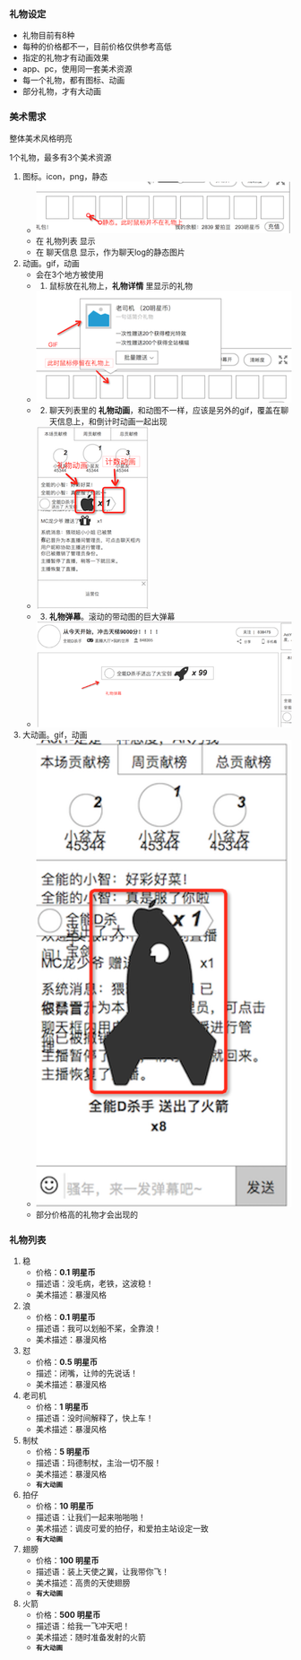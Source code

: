 ### 礼物设定
* 礼物目前有8种
* 每种的价格都不一，目前价格仅供参考高低
* 指定的礼物才有动画效果
* app、pc，使用同一套美术资源
* 每一个礼物，都有图标、动画
* 部分礼物，才有大动画

### 美术需求
整体美术风格明亮

1个礼物，最多有3个美术资源

1. 图标。icon，png，静态
	* ![礼物图标](img/gifticon.png)
	* 在 礼物列表 显示
	* 在 聊天信息 显示，作为聊天log的静态图片
2. 动画。gif，动画
	* 会在3个地方被使用
	* 1. 鼠标放在礼物上，**礼物详情** 里显示的礼物
	* ![礼物动图](img/giftgif.png)
	* 2. 聊天列表里的 **礼物动画**，和动图不一样，应该是另外的gif，覆盖在聊天信息上，和倒计时动画一起出现	
	* ![](img/giftanime.png)
	* 3. **礼物弹幕**。滚动的带动图的巨大弹幕
	* ![](img/giftdanmaku.png)
3. 大动画。gif，动画
	* ![礼物动画](img/giftbiganime.png)
	* 部分价格高的礼物才会出现的


### 礼物列表

1. 稳
	* 价格：**0.1 明星币**
	* 描述语：没毛病，老铁，这波稳！
	* 美术描述：暴漫风格
2. 浪
	* 价格：**0.1 明星币**
	* 描述语：我可以划船不桨，全靠浪！
	* 美术描述：暴漫风格
3. 怼
	* 价格：**0.5 明星币**
	* 描述：闭嘴，让帅的先说话！
	* 美术描述：暴漫风格
4. 老司机
	* 价格：**1 明星币**
	* 描述语：没时间解释了，快上车！
	* 美术描述：暴漫风格
5. 制杖
	* 价格：**5 明星币**
	* 描述语：玛德制杖，主治一切不服！
	* 美术描述：暴漫风格
	* **`有大动画`**
6. 拍仔
	* 价格：**10 明星币**
	* 描述语：让我们一起来啪啪啪！
	* 美术描述：调皮可爱的拍仔，和爱拍主站设定一致
	* **`有大动画`**
7. 翅膀
	* 价格：**100 明星币**
	* 描述语：装上天使之翼，让我带你飞！
	* 美术描述：高贵的天使翅膀
	* **`有大动画`**
8. 火箭
	* 价格：**500 明星币**
	* 描述语：给我一飞冲天吧！
	* 美术描述：随时准备发射的火箭
	* **`有大动画`**